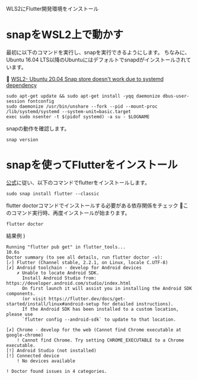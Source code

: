WLS2にFlutter開発環境をインストール

# snapをWSL2上で動かす 
最初に以下のコマンドを実行し、snapを実行できるようにします。
ちなみに、Ubuntu 16.04 LTS以降のUbuntuにはデフォルトでsnapdがインストールされています。

:book: [WSL2- Ubuntu 20.04 Snap store doesn't work due to systemd dependency](https://github.com/microsoft/WSL/issues/5126)
```
sudo apt-get update && sudo apt-get install -yqq daemonize dbus-user-session fontconfig
sudo daemonize /usr/bin/unshare --fork --pid --mount-proc /lib/systemd/systemd --system-unit=basic.target
exec sudo nsenter -t $(pidof systemd) -a su - $LOGNAME
```
snapの動作を確認します。
```
snap version
```

# snapを使ってFlutterをインストール
[公式](https://flutter.dev/docs/get-started/install/linux)に従い、以下のコマンドでflutterをインストールします。
```
sudo snap install flutter --classic
```

flutter doctorコマンドでインストールする必要がある依存関係をチェック
:memo:このコマンド実行時、再度インストールが始まります。
```
flutter doctor
```
結果例 )
```
Running "flutter pub get" in flutter_tools...                      10.6s
Doctor summary (to see all details, run flutter doctor -v):
[✓] Flutter (Channel stable, 2.2.1, on Linux, locale C.UTF-8)
[✗] Android toolchain - develop for Android devices
    ✗ Unable to locate Android SDK.
      Install Android Studio from: https://developer.android.com/studio/index.html
      On first launch it will assist you in installing the Android SDK components.
      (or visit https://flutter.dev/docs/get-started/install/linux#android-setup for detailed instructions).
      If the Android SDK has been installed to a custom location, please use
      `flutter config --android-sdk` to update to that location.

[✗] Chrome - develop for the web (Cannot find Chrome executable at google-chrome)
    ! Cannot find Chrome. Try setting CHROME_EXECUTABLE to a Chrome executable.
[!] Android Studio (not installed)
[!] Connected device
    ! No devices available

! Doctor found issues in 4 categories.
```

